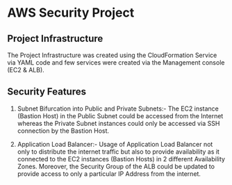 # AWS Security Project

## Project Infrastructure

The Project Infrastructure was created using the CloudFormation Service via
YAML code and few services were created via the Management
console (EC2 & ALB).


## Security Features

1. Subnet Bifurcation into Public and Private Subnets:-
The EC2 instance (Bastion Host) in the Public Subnet could be accessed
from the Internet whereas the Private Subnet instances could only be
accessed via SSH connection by the Bastion Host.

2. Application Load Balancer:-
Usage of Application Load Balancer not only to distribute the internet
traffic but also to provide availability as it connected to the EC2 instances
(Bastion Hosts) in 2 different Availability Zones. Moreover, the Security
Group of the ALB could be updated to provide access to only a particular
IP Address from the internet.
